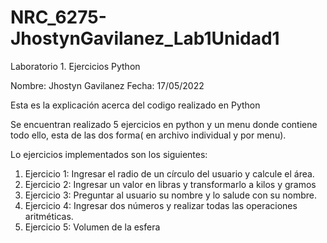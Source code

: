 # NRC_6275-JhostynGavilanez_Lab1Unidad1
Laboratorio 1. Ejercicios Python 

Nombre: Jhostyn Gavilanez 
Fecha: 17/05/2022

Esta es la explicación acerca del codigo realizado en Python

Se encuentran realizado 5 ejercicios en python y un menu donde contiene todo ello, esta de las dos forma( en archivo individual y por menu).

Lo ejercicios implementados son los siguientes: 
1) Ejercicio 1: Ingresar el radio de un círculo del usuario y calcule el área.
2) Ejercicio 2: Ingresar un valor en libras y transformarlo a kilos y gramos
3) Ejercicio 3: Preguntar al usuario su nombre y lo salude con su nombre.
4) Ejercicio 4: Ingresar dos números y realizar todas las operaciones aritméticas.
5) Ejercicio 5: Volumen de la esfera



